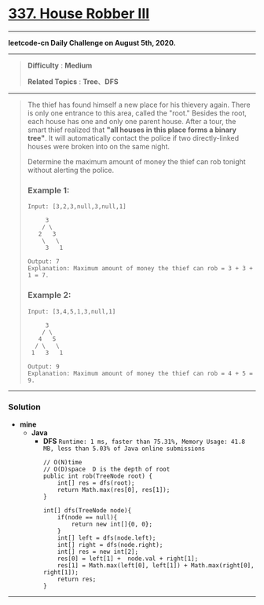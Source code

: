 # [337. House Robber III](https://leetcode.com/problems/house-robber-iii/)

---

**leetcode-cn Daily Challenge on August 5th, 2020.**

---

> **Difficulty** : **Medium**
>
> **Related Topics** : **Tree**、**DFS**

---

> The thief has found himself a new place for his thievery again. There is only one entrance to this area, called the "root." Besides the root, each house has one and only one parent house. After a tour, the smart thief realized that **"all houses in this place forms a binary tree"**. It will automatically contact the police if two directly-linked houses were broken into on the same night.
>
> Determine the maximum amount of money the thief can rob tonight without alerting the police.
>
> ### Example 1:
> ```
> Input: [3,2,3,null,3,null,1]
>
>      3
>     / \
>    2   3
>     \   \
>      3   1
>
> Output: 7
> Explanation: Maximum amount of money the thief can rob = 3 + 3 + 1 = 7.
> ```
>
> ### Example 2:
> ```
> Input: [3,4,5,1,3,null,1]
>
>      3
>     / \
>    4   5
>   / \   \
>  1   3   1
>
> Output: 9
> Explanation: Maximum amount of money the thief can rob = 4 + 5 = 9.
> ```

---


### Solution
* **mine**
  * **Java**
    * **DFS** `Runtime: 1 ms, faster than 75.31%, Memory Usage: 41.8 MB, less than 5.03% of Java online submissions`
      ```
      // O(N)time
      // O(D)space  D is the depth of root
      public int rob(TreeNode root) {
          int[] res = dfs(root);
          return Math.max(res[0], res[1]);
      }

      int[] dfs(TreeNode node){
          if(node == null){
              return new int[]{0, 0};
          }
          int[] left = dfs(node.left);
          int[] right = dfs(node.right);
          int[] res = new int[2];
          res[0] = left[1] +  node.val + right[1];
          res[1] = Math.max(left[0], left[1]) + Math.max(right[0], right[1]);
          return res;
      }
      ```

---
